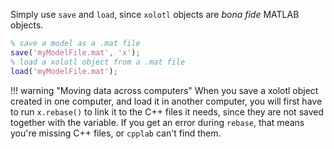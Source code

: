 

Simply use `save` and `load`, since `xolotl` objects are *bona fide* MATLAB objects. 
```matlab
% save a model as a .mat file
save('myModelFile.mat', 'x');
% load a xolotl object from a .mat file
load('myModelFile.mat');
```

!!! warning "Moving data across computers"
    When you save a xolotl object created in one computer, and load it in another computer, you will first have to run `x.rebase()` to link it to the C++ files it needs, since they are not saved together with the variable. If you get an error during `rebase`, that means you're missing C++ files, or `cpplab` can't find them. 
